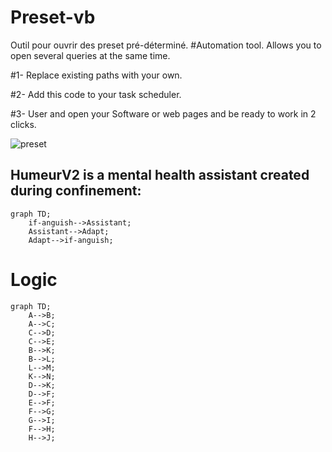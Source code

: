 # Preset-vb
Outil pour ouvrir des preset pré-déterminé.
#Automation tool. Allows you to open several queries at the same time.

#1- Replace existing paths with your own.

#2- Add this code to your task scheduler.

#3- User and open your Software or web pages and be ready to work in 2 clicks.

![preset](https://user-images.githubusercontent.com/61543927/175936854-e52f52b7-db64-4ef4-a960-a3c83ab37273.png)

## HumeurV2 is a mental health assistant created during confinement:

```mermaid
graph TD;
    if-anguish-->Assistant;
    Assistant-->Adapt;
    Adapt-->if-anguish;
```

# Logic 
```mermaid
graph TD;
    A-->B;
    A-->C;
    C-->D;
    C-->E;
    B-->K;
    B-->L;
    L-->M;
    K-->N;
    D-->K;
    D-->F;
    E-->F;
    F-->G;
    G-->I;
    F-->H;
    H-->J;
```
